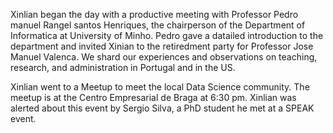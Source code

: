 Xinlian began the day with a productive meeting with Professor Pedro manuel Rangel santos Henriques, the chairperson of the Department of Informatica at University of Minho.  Pedro gave a datailed introduction to the department and invited Xinian to the retiredment party for Professor Jose Manuel Valenca.  We shard our experiences and observations on teaching, research, and administration in Portugal and in the US.

Xinlian went to a Meetup to meet the local Data Science community.  The meetup is at the Centro Empresarial de Braga at 6:30 pm.  Xinlian was alerted about this event by Sergio Silva, a PhD student he met at a SPEAK event.
